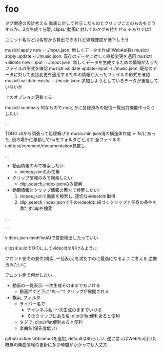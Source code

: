 # foo

タグ関連の設計考える
動画に対して付与したものとクリップごとのものをどうするか...
2次生成で分離, clipsに動画に対してのタグも持たせる <-ありでは?

ユニット名などは名前から算出できるけど処理速度が低下しそう

musictl apply new -i ./input.json: 新しくデータを作成(WebApi有)
musictl apply update -i ./music.json: 既存のデータに対して直接変更を適用
musictl validate new-input -i ./input.json: 新しくデータを生成するための情報が入ったファイルの形式を確認
musictl validate update-input -i ./music.json: 既存のデータに対して直接変更を適用するための情報が入ったファイルの形式を確認
musictl validate exists -i ./music.json: 追加しようとしているデータが重複していないか

上のオプション更新する

musictl summary 的なもので.mdとかに登録済みの配信一覧出力機能作ったりしたい

...

TODO cliから頑張って処理繋げる
music.min.json用の構造体作成 <- fs/にあった, 別の場所に移動してfs/をフォルダごと消す
全ファイルのunittest/comment/documentation見直し

...

- 動画情報のみで検索したい:
  - videos.jsonのみ使用
- クリップ情報のみで検索したい:
  - clip_search_index.jsonのみ使用
- 動画情報とクリップ情報の両方で検索したい:
  1. videos.jsonで動画を検索し, 適切なvideoIdを取得
  2. clip_search_index.jsonでそのvideoIdに紐づくクリップと任意の条件を満たすcilpを検索

...

...

videos.json
modifiedAtで変更検出したっていい

clipsをuuidでO(1)にしてvideoIdを引けるように

フロント側での要件(検索, 一括表示)を満たすのに最適になるように考える
逆像法みたいに

フロント側で何がしたい

- 動画の一覧表示: 一次生成そのままでもいける
  - 動画押すと下に"ぬっ"てクリップが展開される
- 検索, フィルタ
  - ライバー名で
    - チャンネル名: 一次生成のままでいける
    - そのクリップにある名: clipのflat便利あると便利
  - タグで: clipのflat便利あると便利
  - 楽曲名(優先度低い)

github actionsのtimeoutを追加, defaultは6hらしい, 逆に言えばWebApi用いた既存の楽曲情報の更新に多少時間がかかっても大丈夫
